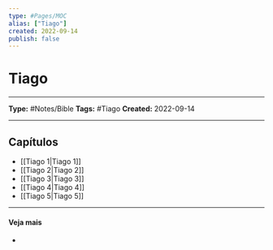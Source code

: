 ```yaml
---
type: #Pages/MOC
alias: ["Tiago"]
created: 2022-09-14
publish: false
---
```


# Tiago

---

**Type:** #Notes/Bible
**Tags:** #Tiago
**Created:** 2022-09-14

---

## Capítulos

- [[Tiago 1|Tiago 1]]
- [[Tiago 2|Tiago 2]]
- [[Tiago 3|Tiago 3]]
- [[Tiago 4|Tiago 4]]
- [[Tiago 5|Tiago 5]]

---

#### Veja mais

-
